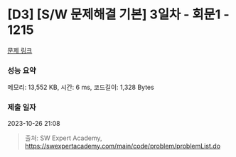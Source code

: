 # [D3] [S/W 문제해결 기본] 3일차 - 회문1 - 1215 

[문제 링크](https://swexpertacademy.com/main/code/problem/problemDetail.do?contestProbId=AV14QpAaAAwCFAYi) 

### 성능 요약

메모리: 13,552 KB, 시간: 6 ms, 코드길이: 1,328 Bytes

### 제출 일자

2023-10-26 21:08



> 출처: SW Expert Academy, https://swexpertacademy.com/main/code/problem/problemList.do